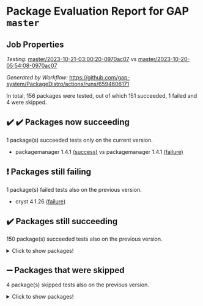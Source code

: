 # Package Evaluation Report for GAP `master`

## Job Properties

*Testing:* [master/2023-10-21-03:00:20-0970ac07](https://github.com/gap-system/PackageDistro/blob/data/reports/master/2023-10-21-03:00:20-0970ac07) vs [master/2023-10-20-05:54:08-0970ac07](https://github.com/gap-system/PackageDistro/blob/data/reports/master/2023-10-20-05:54:08-0970ac07)

*Generated by Workflow:* https://github.com/gap-system/PackageDistro/actions/runs/6594606171

In total, 156 packages were tested, out of which 151 succeeded, 1 failed and 4 were skipped.

## :heavy_check_mark: :heavy_check_mark: Packages now succeeding

1 package(s) succeeded tests only on the current version.
- packagemanager 1.4.1 [(success)](https://github.com/gap-system/PackageDistro/actions/runs/6594606171/job/17919026562) vs packagemanager 1.4.1 [(failure)](https://github.com/gap-system/PackageDistro/actions/runs/6583545926/job/17887235400)

## :exclamation: Packages still failing

1 package(s) failed tests also on the previous version.
- cryst 4.1.26 [(failure)](https://github.com/gap-system/PackageDistro/actions/runs/6594606171/job/17919021340)

## :heavy_check_mark: Packages still succeeding

150 package(s) succeeded tests also on the previous version.
<details><summary>Click to show packages!</summary>

- 4ti2interface 2023.02-04 [(success)](https://github.com/gap-system/PackageDistro/actions/runs/6594606171/job/17919018901)
- ace 5.6.2 [(success)](https://github.com/gap-system/PackageDistro/actions/runs/6594606171/job/17919018959)
- aclib 1.3.2 [(success)](https://github.com/gap-system/PackageDistro/actions/runs/6594606171/job/17919019010)
- agt 0.3.1 [(success)](https://github.com/gap-system/PackageDistro/actions/runs/6594606171/job/17919019058)
- alnuth 3.2.1 [(success)](https://github.com/gap-system/PackageDistro/actions/runs/6594606171/job/17919019121)
- anupq 3.3.0 [(success)](https://github.com/gap-system/PackageDistro/actions/runs/6594606171/job/17919019182)
- atlasrep 2.1.7 [(success)](https://github.com/gap-system/PackageDistro/actions/runs/6594606171/job/17919019279)
- autodoc 2023.06.19 [(success)](https://github.com/gap-system/PackageDistro/actions/runs/6594606171/job/17919020184)
- automata 1.15 [(success)](https://github.com/gap-system/PackageDistro/actions/runs/6594606171/job/17919020277)
- automgrp 1.3.2 [(success)](https://github.com/gap-system/PackageDistro/actions/runs/6594606171/job/17919020357)
- autpgrp 1.11 [(success)](https://github.com/gap-system/PackageDistro/actions/runs/6594606171/job/17919020426)
- cap 2023.10-07 [(success)](https://github.com/gap-system/PackageDistro/actions/runs/6594606171/job/17919020503)
- caratinterface 2.3.5 [(success)](https://github.com/gap-system/PackageDistro/actions/runs/6594606171/job/17919020569)
- cddinterface 2022.11.01 [(success)](https://github.com/gap-system/PackageDistro/actions/runs/6594606171/job/17919020633)
- circle 1.6.6 [(success)](https://github.com/gap-system/PackageDistro/actions/runs/6594606171/job/17919020708)
- classicpres 1.22 [(success)](https://github.com/gap-system/PackageDistro/actions/runs/6594606171/job/17919020781)
- cohomolo 1.6.11 [(success)](https://github.com/gap-system/PackageDistro/actions/runs/6594606171/job/17919020860)
- congruence 1.2.5 [(success)](https://github.com/gap-system/PackageDistro/actions/runs/6594606171/job/17919020935)
- corelg 1.56 [(success)](https://github.com/gap-system/PackageDistro/actions/runs/6594606171/job/17919021008)
- crime 1.6 [(success)](https://github.com/gap-system/PackageDistro/actions/runs/6594606171/job/17919021087)
- crisp 1.4.6 [(success)](https://github.com/gap-system/PackageDistro/actions/runs/6594606171/job/17919021163)
- crypting 0.10.4 [(success)](https://github.com/gap-system/PackageDistro/actions/runs/6594606171/job/17919021246)
- crystcat 1.1.10 [(success)](https://github.com/gap-system/PackageDistro/actions/runs/6594606171/job/17919021441)
- ctbllib 1.3.6 [(success)](https://github.com/gap-system/PackageDistro/actions/runs/6594606171/job/17919021520)
- cubefree 1.19 [(success)](https://github.com/gap-system/PackageDistro/actions/runs/6594606171/job/17919021597)
- curlinterface 2.3.2 [(success)](https://github.com/gap-system/PackageDistro/actions/runs/6594606171/job/17919021673)
- cvec 2.8.1 [(success)](https://github.com/gap-system/PackageDistro/actions/runs/6594606171/job/17919021744)
- datastructures 0.3.0 [(success)](https://github.com/gap-system/PackageDistro/actions/runs/6594606171/job/17919021804)
- deepthought 1.0.6 [(success)](https://github.com/gap-system/PackageDistro/actions/runs/6594606171/job/17919021860)
- design 1.8 [(success)](https://github.com/gap-system/PackageDistro/actions/runs/6594606171/job/17919021943)
- difsets 2.3.1 [(success)](https://github.com/gap-system/PackageDistro/actions/runs/6594606171/job/17919022014)
- digraphs 1.6.3 [(success)](https://github.com/gap-system/PackageDistro/actions/runs/6594606171/job/17919022067)
- edim 1.3.7 [(success)](https://github.com/gap-system/PackageDistro/actions/runs/6594606171/job/17919022125)
- example 4.3.4 [(success)](https://github.com/gap-system/PackageDistro/actions/runs/6594606171/job/17919022190)
- examplesforhomalg 2023.10-01 [(success)](https://github.com/gap-system/PackageDistro/actions/runs/6594606171/job/17919022247)
- factint 1.6.3 [(success)](https://github.com/gap-system/PackageDistro/actions/runs/6594606171/job/17919022307)
- ferret 1.0.9 [(success)](https://github.com/gap-system/PackageDistro/actions/runs/6594606171/job/17919022378)
- fga 1.5.0 [(success)](https://github.com/gap-system/PackageDistro/actions/runs/6594606171/job/17919022425)
- fining 1.5.6 [(success)](https://github.com/gap-system/PackageDistro/actions/runs/6594606171/job/17919022477)
- float 1.0.3 [(success)](https://github.com/gap-system/PackageDistro/actions/runs/6594606171/job/17919022543)
- format 1.4.3 [(success)](https://github.com/gap-system/PackageDistro/actions/runs/6594606171/job/17919022617)
- forms 1.2.9 [(success)](https://github.com/gap-system/PackageDistro/actions/runs/6594606171/job/17919022676)
- fplsa 1.2.6 [(success)](https://github.com/gap-system/PackageDistro/actions/runs/6594606171/job/17919022737)
- fr 2.4.12 [(success)](https://github.com/gap-system/PackageDistro/actions/runs/6594606171/job/17919022798)
- francy 2.0.3 [(success)](https://github.com/gap-system/PackageDistro/actions/runs/6594606171/job/17919022876)
- fwtree 1.3 [(success)](https://github.com/gap-system/PackageDistro/actions/runs/6594606171/job/17919022943)
- gapdoc 1.6.6 [(success)](https://github.com/gap-system/PackageDistro/actions/runs/6594606171/job/17919022996)
- gauss 2023.02-04 [(success)](https://github.com/gap-system/PackageDistro/actions/runs/6594606171/job/17919023055)
- gaussforhomalg 2023.10-01 [(success)](https://github.com/gap-system/PackageDistro/actions/runs/6594606171/job/17919023094)
- gbnp 1.0.5 [(success)](https://github.com/gap-system/PackageDistro/actions/runs/6594606171/job/17919023144)
- generalizedmorphismsforcap 2023.08-02 [(success)](https://github.com/gap-system/PackageDistro/actions/runs/6594606171/job/17919023195)
- genss 1.6.8 [(success)](https://github.com/gap-system/PackageDistro/actions/runs/6594606171/job/17919023246)
- gradedmodules 2023.09-01 [(success)](https://github.com/gap-system/PackageDistro/actions/runs/6594606171/job/17919023294)
- gradedringforhomalg 2023.08-01 [(success)](https://github.com/gap-system/PackageDistro/actions/runs/6594606171/job/17919023339)
- grape 4.9.0 [(success)](https://github.com/gap-system/PackageDistro/actions/runs/6594606171/job/17919023395)
- groupoids 1.73 [(success)](https://github.com/gap-system/PackageDistro/actions/runs/6594606171/job/17919023442)
- grpconst 2.6.4 [(success)](https://github.com/gap-system/PackageDistro/actions/runs/6594606171/job/17919023497)
- guarana 0.96.3 [(success)](https://github.com/gap-system/PackageDistro/actions/runs/6594606171/job/17919023559)
- guava 3.18 [(success)](https://github.com/gap-system/PackageDistro/actions/runs/6594606171/job/17919023615)
- hap 1.60 [(success)](https://github.com/gap-system/PackageDistro/actions/runs/6594606171/job/17919023667)
- hapcryst 0.1.15 [(success)](https://github.com/gap-system/PackageDistro/actions/runs/6594606171/job/17919023722)
- hecke 1.5.3 [(success)](https://github.com/gap-system/PackageDistro/actions/runs/6594606171/job/17919023759)
- help 3.5 [(success)](https://github.com/gap-system/PackageDistro/actions/runs/6594606171/job/17919023813)
- homalg 2023.10-01 [(success)](https://github.com/gap-system/PackageDistro/actions/runs/6594606171/job/17919023863)
- homalgtocas 2023.08-01 [(success)](https://github.com/gap-system/PackageDistro/actions/runs/6594606171/job/17919023912)
- idrel 2.45 [(success)](https://github.com/gap-system/PackageDistro/actions/runs/6594606171/job/17919023971)
- images 1.3.1 [(success)](https://github.com/gap-system/PackageDistro/actions/runs/6594606171/job/17919024034)
- intpic 0.3.0 [(success)](https://github.com/gap-system/PackageDistro/actions/runs/6594606171/job/17919024099)
- io 4.8.2 [(success)](https://github.com/gap-system/PackageDistro/actions/runs/6594606171/job/17919024164)
- io_forhomalg 2023.02-04 [(success)](https://github.com/gap-system/PackageDistro/actions/runs/6594606171/job/17919024251)
- irredsol 1.4.4 [(success)](https://github.com/gap-system/PackageDistro/actions/runs/6594606171/job/17919024324)
- json 2.1.1 [(success)](https://github.com/gap-system/PackageDistro/actions/runs/6594606171/job/17919024390)
- jupyterkernel 1.5.0 [(success)](https://github.com/gap-system/PackageDistro/actions/runs/6594606171/job/17919024469)
- jupyterviz 1.5.6 [(success)](https://github.com/gap-system/PackageDistro/actions/runs/6594606171/job/17919024535)
- kan 1.36 [(success)](https://github.com/gap-system/PackageDistro/actions/runs/6594606171/job/17919024610)
- kbmag 1.5.11 [(success)](https://github.com/gap-system/PackageDistro/actions/runs/6594606171/job/17919024680)
- laguna 3.9.6 [(success)](https://github.com/gap-system/PackageDistro/actions/runs/6594606171/job/17919024754)
- liealgdb 2.2.1 [(success)](https://github.com/gap-system/PackageDistro/actions/runs/6594606171/job/17919024813)
- liepring 2.8 [(success)](https://github.com/gap-system/PackageDistro/actions/runs/6594606171/job/17919024889)
- liering 2.4.2 [(success)](https://github.com/gap-system/PackageDistro/actions/runs/6594606171/job/17919024951)
- linearalgebraforcap 2023.10-04 [(success)](https://github.com/gap-system/PackageDistro/actions/runs/6594606171/job/17919025064)
- localizeringforhomalg 2023.10-01 [(success)](https://github.com/gap-system/PackageDistro/actions/runs/6594606171/job/17919025144)
- loops 3.4.3 [(success)](https://github.com/gap-system/PackageDistro/actions/runs/6594606171/job/17919025239)
- lpres 1.0.3 [(success)](https://github.com/gap-system/PackageDistro/actions/runs/6594606171/job/17919025347)
- majoranaalgebras 1.5.1 [(success)](https://github.com/gap-system/PackageDistro/actions/runs/6594606171/job/17919025505)
- mapclass 1.4.6 [(success)](https://github.com/gap-system/PackageDistro/actions/runs/6594606171/job/17919025601)
- matgrp 0.70 [(success)](https://github.com/gap-system/PackageDistro/actions/runs/6594606171/job/17919025655)
- matricesforhomalg 2023.10-01 [(success)](https://github.com/gap-system/PackageDistro/actions/runs/6594606171/job/17919025708)
- modisom 2.5.4 [(success)](https://github.com/gap-system/PackageDistro/actions/runs/6594606171/job/17919025778)
- modulepresentationsforcap 2023.10-01 [(success)](https://github.com/gap-system/PackageDistro/actions/runs/6594606171/job/17919025831)
- modules 2023.10-01 [(success)](https://github.com/gap-system/PackageDistro/actions/runs/6594606171/job/17919025907)
- monoidalcategories 2023.10-01 [(success)](https://github.com/gap-system/PackageDistro/actions/runs/6594606171/job/17919025973)
- nconvex 2022.09-01 [(success)](https://github.com/gap-system/PackageDistro/actions/runs/6594606171/job/17919026051)
- nilmat 1.4.2 [(success)](https://github.com/gap-system/PackageDistro/actions/runs/6594606171/job/17919026122)
- nock 1.5 [(success)](https://github.com/gap-system/PackageDistro/actions/runs/6594606171/job/17919026184)
- normalizinterface 1.3.6 [(success)](https://github.com/gap-system/PackageDistro/actions/runs/6594606171/job/17919026280)
- nq 2.5.10 [(success)](https://github.com/gap-system/PackageDistro/actions/runs/6594606171/job/17919026347)
- numericalsgps 1.3.1 [(success)](https://github.com/gap-system/PackageDistro/actions/runs/6594606171/job/17919026403)
- openmath 11.5.3 [(success)](https://github.com/gap-system/PackageDistro/actions/runs/6594606171/job/17919026470)
- orb 4.9.0 [(success)](https://github.com/gap-system/PackageDistro/actions/runs/6594606171/job/17919026514)
- patternclass 2.4.3 [(success)](https://github.com/gap-system/PackageDistro/actions/runs/6594606171/job/17919026619)
- permut 2.0.4 [(success)](https://github.com/gap-system/PackageDistro/actions/runs/6594606171/job/17919026663)
- polenta 1.3.10 [(success)](https://github.com/gap-system/PackageDistro/actions/runs/6594606171/job/17919026715)
- polymaking 0.8.7 [(success)](https://github.com/gap-system/PackageDistro/actions/runs/6594606171/job/17919026783)
- primgrp 3.4.4 [(success)](https://github.com/gap-system/PackageDistro/actions/runs/6594606171/job/17919026875)
- profiling 2.5.4 [(success)](https://github.com/gap-system/PackageDistro/actions/runs/6594606171/job/17919026931)
- qpa 1.34 [(success)](https://github.com/gap-system/PackageDistro/actions/runs/6594606171/job/17919026989)
- quagroup 1.8.3 [(success)](https://github.com/gap-system/PackageDistro/actions/runs/6594606171/job/17919027039)
- radiroot 2.9 [(success)](https://github.com/gap-system/PackageDistro/actions/runs/6594606171/job/17919027094)
- rcwa 4.7.1 [(success)](https://github.com/gap-system/PackageDistro/actions/runs/6594606171/job/17919027158)
- rds 1.8 [(success)](https://github.com/gap-system/PackageDistro/actions/runs/6594606171/job/17919027211)
- recog 1.4.2 [(success)](https://github.com/gap-system/PackageDistro/actions/runs/6594606171/job/17919027262)
- repndecomp 1.3.0 [(success)](https://github.com/gap-system/PackageDistro/actions/runs/6594606171/job/17919027321)
- repsn 3.1.1 [(success)](https://github.com/gap-system/PackageDistro/actions/runs/6594606171/job/17919027371)
- resclasses 4.7.3 [(success)](https://github.com/gap-system/PackageDistro/actions/runs/6594606171/job/17919027424)
- ringsforhomalg 2023.09-01 [(success)](https://github.com/gap-system/PackageDistro/actions/runs/6594606171/job/17919027473)
- sco 2023.08-01 [(success)](https://github.com/gap-system/PackageDistro/actions/runs/6594606171/job/17919027527)
- scscp 2.4.1 [(success)](https://github.com/gap-system/PackageDistro/actions/runs/6594606171/job/17919027581)
- semigroups 5.3.2 [(success)](https://github.com/gap-system/PackageDistro/actions/runs/6594606171/job/17919027628)
- sglppow 2.3 [(success)](https://github.com/gap-system/PackageDistro/actions/runs/6594606171/job/17919027676)
- sgpviz 0.999.5 [(success)](https://github.com/gap-system/PackageDistro/actions/runs/6594606171/job/17919027728)
- simpcomp 2.1.14 [(success)](https://github.com/gap-system/PackageDistro/actions/runs/6594606171/job/17919027775)
- singular 2023.02.09 [(success)](https://github.com/gap-system/PackageDistro/actions/runs/6594606171/job/17919027819)
- sl2reps 1.1 [(success)](https://github.com/gap-system/PackageDistro/actions/runs/6594606171/job/17919027860)
- sla 1.5.3 [(success)](https://github.com/gap-system/PackageDistro/actions/runs/6594606171/job/17919027923)
- smallgrp 1.5.3 [(success)](https://github.com/gap-system/PackageDistro/actions/runs/6594606171/job/17919027984)
- smallsemi 0.6.13 [(success)](https://github.com/gap-system/PackageDistro/actions/runs/6594606171/job/17919028057)
- sonata 2.9.6 [(success)](https://github.com/gap-system/PackageDistro/actions/runs/6594606171/job/17919028103)
- sophus 1.27 [(success)](https://github.com/gap-system/PackageDistro/actions/runs/6594606171/job/17919028176)
- sotgrps 1.2 [(success)](https://github.com/gap-system/PackageDistro/actions/runs/6594606171/job/17919028235)
- spinsym 1.5.2 [(success)](https://github.com/gap-system/PackageDistro/actions/runs/6594606171/job/17919028292)
- standardff 1.0 [(success)](https://github.com/gap-system/PackageDistro/actions/runs/6594606171/job/17919028354)
- symbcompcc 1.3.2 [(success)](https://github.com/gap-system/PackageDistro/actions/runs/6594606171/job/17919028525)
- thelma 1.3 [(success)](https://github.com/gap-system/PackageDistro/actions/runs/6594606171/job/17919028588)
- tomlib 1.2.9 [(success)](https://github.com/gap-system/PackageDistro/actions/runs/6594606171/job/17919028652)
- toolsforhomalg 2023.10-01 [(success)](https://github.com/gap-system/PackageDistro/actions/runs/6594606171/job/17919028714)
- toric 1.9.5 [(success)](https://github.com/gap-system/PackageDistro/actions/runs/6594606171/job/17919028792)
- toricvarieties 2022.07.13 [(success)](https://github.com/gap-system/PackageDistro/actions/runs/6594606171/job/17919028871)
- transgrp 3.6.4 [(success)](https://github.com/gap-system/PackageDistro/actions/runs/6594606171/job/17919028945)
- ugaly 4.1.3 [(success)](https://github.com/gap-system/PackageDistro/actions/runs/6594606171/job/17919029006)
- unipot 1.5 [(success)](https://github.com/gap-system/PackageDistro/actions/runs/6594606171/job/17919029077)
- unitlib 4.2.0 [(success)](https://github.com/gap-system/PackageDistro/actions/runs/6594606171/job/17919029145)
- utils 0.84 [(success)](https://github.com/gap-system/PackageDistro/actions/runs/6594606171/job/17919029224)
- uuid 0.7 [(success)](https://github.com/gap-system/PackageDistro/actions/runs/6594606171/job/17919029307)
- walrus 0.9991 [(success)](https://github.com/gap-system/PackageDistro/actions/runs/6594606171/job/17919029384)
- wedderga 4.10.4 [(success)](https://github.com/gap-system/PackageDistro/actions/runs/6594606171/job/17919029448)
- xmod 2.91 [(success)](https://github.com/gap-system/PackageDistro/actions/runs/6594606171/job/17919029517)
- xmodalg 1.23 [(success)](https://github.com/gap-system/PackageDistro/actions/runs/6594606171/job/17919029585)
- yangbaxter 0.10.3 [(success)](https://github.com/gap-system/PackageDistro/actions/runs/6594606171/job/17919029643)
- zeromqinterface 0.14 [(success)](https://github.com/gap-system/PackageDistro/actions/runs/6594606171/job/17919029706)
</details>

## :heavy_minus_sign: Packages that were skipped

4 package(s) skipped tests also on the previous version.
<details><summary>Click to show packages!</summary>

- browse 1.8.21 [(skipped)](https://github.com/gap-system/PackageDistro/actions/runs/6594606171/job/17918655762)
- itc 1.5.1 [(skipped)](https://github.com/gap-system/PackageDistro/actions/runs/6594606171/job/17918655762)
- polycyclic 2.16 [(skipped)](https://github.com/gap-system/PackageDistro/actions/runs/6594606171/job/17918655762)
- xgap 4.31 [(skipped)](https://github.com/gap-system/PackageDistro/actions/runs/6594606171/job/17918655762)
</details>

